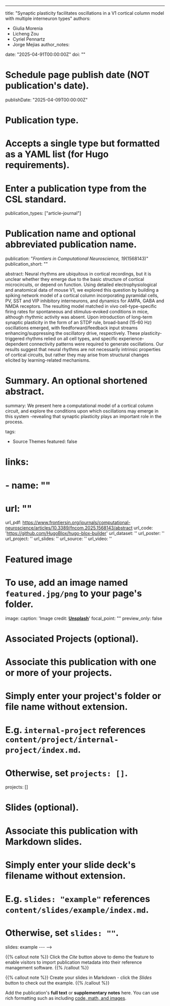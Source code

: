 ---
title: "Synaptic plasticity facilitates oscillations in a V1 cortical column model with multiple
interneuron types"
authors:
- Giulia Morenia
- Licheng Zou
- Cyriel Pennartz
- Jorge Mejias
author_notes:

date: "2025-04-91T00:00:00Z"
doi: ""

# Schedule page publish date (NOT publication's date).
publishDate: "2025-04-09T00:00:00Z"

# Publication type.
# Accepts a single type but formatted as a YAML list (for Hugo requirements).
# Enter a publication type from the CSL standard.
publication_types: ["article-journal"]

# Publication name and optional abbreviated publication name.
publication: "*Frontiers in Computational Neuroscience, 19*(1568143)"
publication_short: ""

abstract: Neural rhythms are ubiquitous in cortical recordings, but it is unclear whether they emerge due to the basic structure of cortical microcircuits, or depend on function. Using detailed electrophysiological and anatomical data of mouse V1, we explored this question by building a spiking network model of a cortical column incorporating pyramidal cells, PV, SST and VIP inhibitory interneurons, and dynamics for AMPA, GABA and NMDA receptors. The resulting model matched in vivo cell-type-specific firing rates for spontaneous and stimulus-evoked conditions in mice, although rhythmic activity was absent. Upon introduction of long-term synaptic plasticity in the form of an STDP rule, broad-band (15-60 Hz) oscillations emerged, with feedforward/feedback input streams enhancing/suppressing the oscillatory drive, respectively. These plasticity-triggered rhythms relied on all cell types, and specific experience-dependent connectivity patterns were required to generate oscillations. Our results suggest that neural rhythms are not necessarily intrinsic properties of cortical circuits, but rather they may arise from structural changes elicited by learning-related mechanisms.

# Summary. An optional shortened abstract.
summary: We present here a computational model of a cortical column circuit, and explore the conditions upon which oscillations may emerge in this system -revealing that synaptic plasticity plays an important role in the process.

tags:
- Source Themes
featured: false

# links:
# - name: ""
#   url: ""
url_pdf: https://www.frontiersin.org/journals/computational-neuroscience/articles/10.3389/fncom.2025.1568143/abstract
url_code: 'https://github.com/HugoBlox/hugo-blox-builder'
url_dataset: ''
url_poster: ''
url_project: ''
url_slides: ''
url_source: ''
url_video: ''

# Featured image
# To use, add an image named `featured.jpg/png` to your page's folder. 
image:
  caption: 'Image credit: [**Unsplash**](https://unsplash.com/photos/jdD8gXaTZsc)'
  focal_point: ""
  preview_only: false

# Associated Projects (optional).
#   Associate this publication with one or more of your projects.
#   Simply enter your project's folder or file name without extension.
#   E.g. `internal-project` references `content/project/internal-project/index.md`.
#   Otherwise, set `projects: []`.
projects: []

# Slides (optional).
#   Associate this publication with Markdown slides.
#   Simply enter your slide deck's filename without extension.
#   E.g. `slides: "example"` references `content/slides/example/index.md`.
#   Otherwise, set `slides: ""`.
slides: example
--- -->

{{% callout note %}}
Click the *Cite* button above to demo the feature to enable visitors to import publication metadata into their reference management software.
{{% /callout %}}

{{% callout note %}}
Create your slides in Markdown - click the *Slides* button to check out the example.
{{% /callout %}}

Add the publication's **full text** or **supplementary notes** here. You can use rich formatting such as including [code, math, and images](https://docs.hugoblox.com/content/writing-markdown-latex/).
